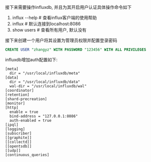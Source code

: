 
接下来需要操作influxdb, 并且为其开启用户认证具体操作命令如下

1) influx --help  # 查看influx客户端的使用帮助
2) influx         # 默认连接到localhost:8086
3) show users     # 查看所有用户, 默认没有

接下来创建一个用户将其设置为管理员权限并配置登录密码

```sql
CREATE USER "zhangyz" WITH PASSWORD "123456" WITH ALL PRIVILEGES 
```

influxdb增加auth配置如下:

```shell
[meta]
  dir = "/usr/local/influxdb/meta"
[data]
  dir = "/usr/local/influxdb/data"
  wal-dir = "/usr/local/influxdb/wal"
[coordinator]
[retention]
[shard-precreation]
[monitor]
[http]
  enable = true
  bind-address = "127.0.0.1:8086"
  auth-enabled = true
[ipql]
[logging]
[subscriber]
[[graphite]]
[[collectd]]
[[opentsdb]]
[[udp]]
[continuous_queries]
```
